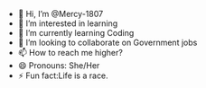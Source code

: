- 👋 Hi, I’m @Mercy-1807
- 👀 I’m interested in learning
- 🌱 I’m currently learning Coding
- 💞️ I’m looking to collaborate on Government jobs
- 📫 How to reach me higher?
- 😄 Pronouns: She/Her
- ⚡ Fun fact:Life is a race.

<!---
Mercy-1807/Mercy-1807 is a ✨ special ✨ repository because its `README.md` (this file) appears on your GitHub profile.
You can click the Preview link to take a look at your changes.
--->
